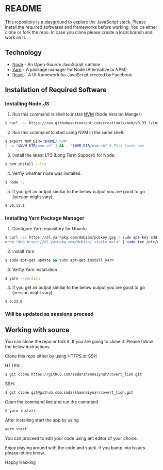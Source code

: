 README
===

This repository is a playground to explore the JavaScript stack. Please install the required softwares and frameworks before working. You ca either clone or fork the repo. In case you clone please create a local branch and work on it.

Technology
---

* [Node](https://nodejs.org/en/) - An Open-Source JavaScript runtime
* [Yarn](https://yarnpkg.com/lang/en/) - A package manager for Node (Alternative to NPM)
* [React](https://facebook.github.io/react/) - A UI framework for JavaScript created by Facebook

Installation of Required Software
---

### Installing Node.JS
1. Run this command in shell to install [NVM](https://github.com/creationix/nvm) (Node Version Manger)
```sh
$ curl -o- https://raw.githubusercontent.com/creationix/nvm/v0.33.2/install.sh | bash
```
2. Run this command to start using NVM in the same shell.
```sh
$ export NVM_DIR="$HOME/.nvm"
[ -s "$NVM_DIR/nvm.sh" ] && . "$NVM_DIR/nvm.sh" # This loads nvm
```
3. Install the latest LTS (Long Term Support) for Node.
```sh
$ nvm install --lts
```
4. Verfiy whether node was installed.
```sh
$ node -v
```
5. If you get an output similar to the below output you are good to go (version might vary).
```sh
$ v6.11.1
```

### Installing Yarn Package Manager
1. Configure Yarn repository for Ubuntu
```sh
$ curl -sS https://dl.yarnpkg.com/debian/pubkey.gpg | sudo apt-key add -
echo "deb https://dl.yarnpkg.com/debian/ stable main" | sudo tee /etc/apt/sources.list.d/yarn.list
```
2. Install Yarn
```sh
$ sudo apt-get update && sudo apt-get install yarn
```
3. Verfiy Yarn installation
```sh
$ yarn --version
```
4. If you get an output similar to the below output you are good to go (version might vary).
```sh
$ 0.22.0
```

### Will be updated as sessions proceed

Working with source
---

You can clone the repo or fork it. If you are going to clone it. Please follow the below instructions.

Clone this repo either by using HTTPS or SSH

HTTPS:
```sh
$ git clone https://github.com/sadarshannaiynar/covert_lion.git
```

SSH:
```sh
$ git clone git@github.com:sadarshannaiynar/covert_lion.git
```

Open the command line and run the command
```sh
$ yarn install
```

After installing start the app by using
```sh
yarn start
```

You can proceed to edit your code using ant editor of your choice.

Enjoy playing around with the code and stack. If you bump into issues please let me know.

Happy Hacking
